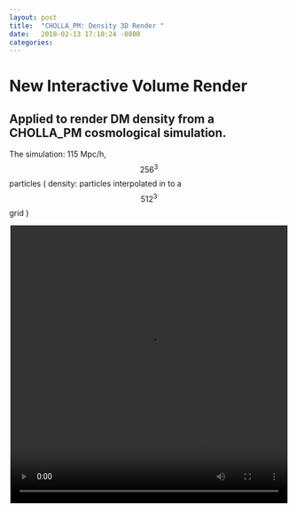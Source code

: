 ```yaml
---
layout: post
title:  "CHOLLA_PM: Density 3D Render "
date:   2018-02-13 17:10:24 -0800
categories:
---
```

# New Interactive Volume Render

## Applied to render DM density from a CHOLLA_PM cosmological simulation.

The simulation: 115 Mpc/h,  $$256^3$$ particles ( density: particles interpolated in to a $$512^3$$ grid )

<div style="text-align: center">
<video src="{{ site.url }}assets/videos/density_3D_256.mp4" width="500" height="500" controls preload> </video>
</div>

